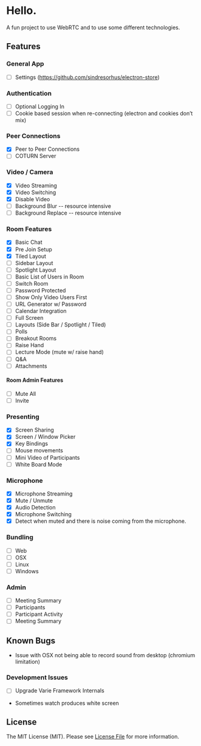 # Hello.

A fun project to use WebRTC and to use some different technologies.

## Features

### General App

- [ ] Settings (https://github.com/sindresorhus/electron-store)

### Authentication

- [ ] Optional Logging In
- [ ] Cookie based session when re-connecting (electron and cookies don’t mix)

### Peer Connections

- [x] Peer to Peer Connections
- [ ] COTURN Server

### Video / Camera

- [x] Video Streaming
- [x] Video Switching
- [x] Disable Video
- [ ] Background Blur -- resource intensive
- [ ] Background Replace -- resource intensive

### Room Features

- [x] Basic Chat
- [x] Pre Join Setup
- [x] Tiled Layout
- [ ] Sidebar Layout
- [ ] Spotlight Layout
- [ ] Basic List of Users in Room
- [ ] Switch Room
- [ ] Password Protected
- [ ] Show Only Video Users First
- [ ] URL Generator w/ Password
- [ ] Calendar Integration
- [ ] Full Screen
- [ ] Layouts (Side Bar / Spotlight / Tiled)
- [ ] Polls
- [ ] Breakout Rooms
- [ ] Raise Hand
- [ ] Lecture Mode (mute w/ raise hand)
- [ ] Q&A
- [ ] Attachments

#### Room Admin Features

- [ ] Mute All
- [ ] Invite

### Presenting

- [x] Screen Sharing
- [x] Screen / Window Picker
- [x] Key Bindings
- [ ] Mouse movements
- [ ] Mini Video of Participants
- [ ] White Board Mode

### Microphone

- [x] Microphone Streaming
- [x] Mute / Unmute
- [x] Audio Detection
- [x] Microphone Switching
- [x] Detect when muted and there is noise coming from the microphone.

### Bundling

- [ ] Web
- [ ] OSX
- [ ] Linux
- [ ] Windows

### Admin

- [ ] Meeting Summary
- [ ] Participants
- [ ] Participant Activity
- [ ] Meeting Summary

## Known Bugs

- Issue with OSX not being able to record sound from desktop (chromium limitation)

### Development Issues

- [ ] Upgrade Varie Framework Internals
- Sometimes watch produces white screen

## License

The MIT License (MIT). Please see [License File](LICENSE.md) for more information.
